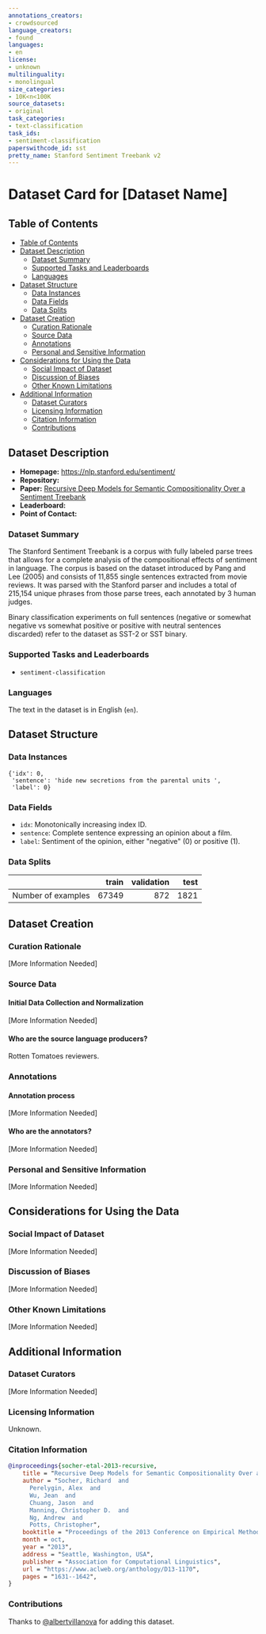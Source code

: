 ```yaml
---
annotations_creators:
- crowdsourced
language_creators:
- found
languages:
- en
license:
- unknown
multilinguality:
- monolingual
size_categories:
- 10K<n<100K
source_datasets:
- original
task_categories:
- text-classification
task_ids:
- sentiment-classification
paperswithcode_id: sst
pretty_name: Stanford Sentiment Treebank v2
---
```


# Dataset Card for [Dataset Name]

## Table of Contents
- [Table of Contents](#table-of-contents)
- [Dataset Description](#dataset-description)
  - [Dataset Summary](#dataset-summary)
  - [Supported Tasks and Leaderboards](#supported-tasks-and-leaderboards)
  - [Languages](#languages)
- [Dataset Structure](#dataset-structure)
  - [Data Instances](#data-instances)
  - [Data Fields](#data-fields)
  - [Data Splits](#data-splits)
- [Dataset Creation](#dataset-creation)
  - [Curation Rationale](#curation-rationale)
  - [Source Data](#source-data)
  - [Annotations](#annotations)
  - [Personal and Sensitive Information](#personal-and-sensitive-information)
- [Considerations for Using the Data](#considerations-for-using-the-data)
  - [Social Impact of Dataset](#social-impact-of-dataset)
  - [Discussion of Biases](#discussion-of-biases)
  - [Other Known Limitations](#other-known-limitations)
- [Additional Information](#additional-information)
  - [Dataset Curators](#dataset-curators)
  - [Licensing Information](#licensing-information)
  - [Citation Information](#citation-information)
  - [Contributions](#contributions)

## Dataset Description

- **Homepage:** https://nlp.stanford.edu/sentiment/
- **Repository:**
- **Paper:** [Recursive Deep Models for Semantic Compositionality Over a Sentiment Treebank](https://www.aclweb.org/anthology/D13-1170/)
- **Leaderboard:**
- **Point of Contact:**

### Dataset Summary

The Stanford Sentiment Treebank is a corpus with fully labeled parse trees that allows for a complete analysis of the
compositional effects of sentiment in language. The corpus is based on the dataset introduced by Pang and Lee (2005)
and consists of 11,855 single sentences extracted from movie reviews. It was parsed with the Stanford parser and
includes a total of 215,154 unique phrases from those parse trees, each annotated by 3 human judges.

Binary classification experiments on full sentences (negative or somewhat negative vs somewhat positive or positive
with neutral sentences discarded) refer to the dataset as SST-2 or SST binary.

### Supported Tasks and Leaderboards

- `sentiment-classification`

### Languages

The text in the dataset is in English (`en`).

## Dataset Structure

### Data Instances

```
{'idx': 0,
 'sentence': 'hide new secretions from the parental units ',
 'label': 0}
```

### Data Fields

- `idx`: Monotonically increasing index ID.
- `sentence`: Complete sentence expressing an opinion about a film.
- `label`: Sentiment of the opinion, either "negative" (0) or positive (1).

### Data Splits

|                    |    train | validation | test |
|--------------------|---------:|-----------:|-----:|
| Number of examples |    67349 |        872 | 1821 |

## Dataset Creation

### Curation Rationale

[More Information Needed]

### Source Data

#### Initial Data Collection and Normalization

[More Information Needed]

#### Who are the source language producers?

Rotten Tomatoes reviewers.

### Annotations

#### Annotation process

[More Information Needed]

#### Who are the annotators?

[More Information Needed]

### Personal and Sensitive Information

[More Information Needed]

## Considerations for Using the Data

### Social Impact of Dataset

[More Information Needed]

### Discussion of Biases

[More Information Needed]

### Other Known Limitations

[More Information Needed]

## Additional Information

### Dataset Curators

[More Information Needed]

### Licensing Information

Unknown.

### Citation Information

```bibtex
@inproceedings{socher-etal-2013-recursive,
    title = "Recursive Deep Models for Semantic Compositionality Over a Sentiment Treebank",
    author = "Socher, Richard  and
      Perelygin, Alex  and
      Wu, Jean  and
      Chuang, Jason  and
      Manning, Christopher D.  and
      Ng, Andrew  and
      Potts, Christopher",
    booktitle = "Proceedings of the 2013 Conference on Empirical Methods in Natural Language Processing",
    month = oct,
    year = "2013",
    address = "Seattle, Washington, USA",
    publisher = "Association for Computational Linguistics",
    url = "https://www.aclweb.org/anthology/D13-1170",
    pages = "1631--1642",
}
```

### Contributions

Thanks to [@albertvillanova](https://github.com/albertvillanova) for adding this dataset.
